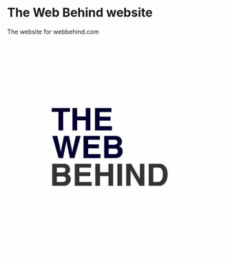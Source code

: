 # The Web Behind website

The website for webbehind.com

![Web Behind Logo](resources/img/webbehindlogo.jpg)
